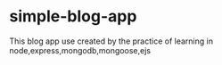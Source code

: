# simple-blog-app
 This blog app use created by the practice of  learning in node,express,mongodb,mongoose,ejs
